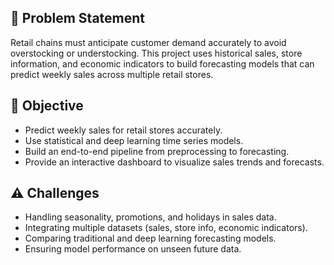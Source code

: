 ## 📌 Problem Statement
Retail chains must anticipate customer demand accurately to avoid overstocking or understocking. This project uses historical sales, store information, and economic indicators to build forecasting models that can predict weekly sales across multiple retail stores.

## 🎯 Objective
- Predict weekly sales for retail stores accurately.
- Use statistical and deep learning time series models.
- Build an end-to-end pipeline from preprocessing to forecasting.
- Provide an interactive dashboard to visualize sales trends and forecasts.

## ⚠️ Challenges
- Handling seasonality, promotions, and holidays in sales data.
- Integrating multiple datasets (sales, store info, economic indicators).
- Comparing traditional and deep learning forecasting models.
- Ensuring model performance on unseen future data.
